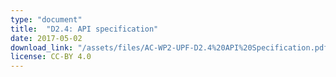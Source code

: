 ```yaml
---
type: "document"
title:  "D2.4: API specification"
date: 2017-05-02
download_link: "/assets/files/AC-WP2-UPF-D2.4%20API%20Specification.pdf"
license: CC-BY 4.0
---
```

